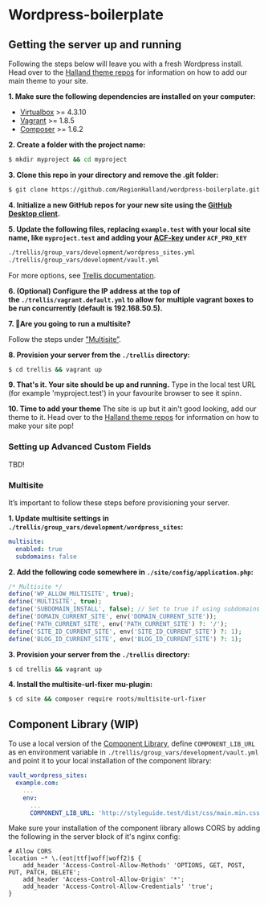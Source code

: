 # Wordpress-boilerplate

## Getting the server up and running

Following the steps below will leave you with a fresh Wordpress install. Head over to the [Halland theme repos](https://github.com/regionhalland/halland) for information on how to add our main theme to your site.

**1. Make sure the following dependencies are installed on your computer:**
- [Virtualbox](https://www.virtualbox.org/wiki/Downloads) >= 4.3.10
- [Vagrant](https://www.vagrantup.com/intro/getting-started/index.html) >= 1.8.5
- [Composer](https://getcomposer.org/) >= 1.6.2

**2. Create a folder with the project name:**

```sh
$ mkdir myproject && cd myproject
```

**3. Clone this repo in your directory and remove the .git folder:**

```sh
$ git clone https://github.com/RegionHalland/wordpress-boilerplate.git . && rm -rf .git
```

**4. Initialize a new GitHub repos for your new site using the [GitHub Desktop client](https://desktop.github.com/).**

**5. Update the following files, replacing `example.test` with your local site name, like `myproject.test` and adding your [ACF-key](#acf) under `ACF_PRO_KEY`**
```sh
./trellis/group_vars/development/wordpress_sites.yml
./trellis/group_vars/development/vault.yml
```

For more options, see [Trellis documentation](https://roots.io/trellis/docs/wordpress-sites/#options).

**6. (Optional) Configure the IP address at the top of the `./trellis/vagrant.default.yml` to allow for multiple vagrant boxes to be run concurrently (default is 192.168.50.5).**

**7. 🚨Are you going to run a multisite?** 

Follow the steps under [”Multisite”](#multisite).

**8. Provision your server from the `./trellis` directory:**
```sh
$ cd trellis && vagrant up
```

**9. That's it. Your site should be up and running.**
Type in the local test URL (for example 'myproject.test') in your favourite browser to see it spinn. 

**10. Time to add your theme**
The site is up but it ain't good looking, add our theme to it. Head over to the [Halland theme repos](https://github.com/regionhalland/halland) for information on how to make your site pop!

### <a name="acf"></a>Setting up Advanced Custom Fields

TBD!

### Multisite

It’s important to follow these steps before provisioning your server.

**1. Update multisite settings in `./trellis/group_vars/development/wordpress_sites`:**
```yml
multisite:
  enabled: true
  subdomains: false
```

**2. Add the following code somewhere in `./site/config/application.php`:**
```php
/* Multisite */
define('WP_ALLOW_MULTISITE', true);
define('MULTISITE', true);
define('SUBDOMAIN_INSTALL', false); // Set to true if using subdomains
define('DOMAIN_CURRENT_SITE', env('DOMAIN_CURRENT_SITE'));
define('PATH_CURRENT_SITE', env('PATH_CURRENT_SITE') ?: '/');
define('SITE_ID_CURRENT_SITE', env('SITE_ID_CURRENT_SITE') ?: 1);
define('BLOG_ID_CURRENT_SITE', env('BLOG_ID_CURRENT_SITE') ?: 1);
```

**3. Provision your server from the `./trellis` directory:**
```sh
$ cd trellis && vagrant up
```

**4. Install the multisite-url-fixer mu-plugin:**
```sh
$ cd site && composer require roots/multisite-url-fixer
```

## Component Library (WIP)

To use a local version of the [Component Library](https://github.com/regionhalland/styleguide), define `COMPONENT_LIB_URL` as en environment variable in `./trellis/group_vars/development/vault.yml` and point it to your local installation of the component library:
```yml
vault_wordpress_sites:
  example.com:
    ...
    env:
      ...
      COMPONENT_LIB_URL: 'http://styleguide.test/dist/css/main.min.css'
```

Make sure your installation of the component library allows CORS by adding the following in the server block of it's nginx config:

```nginx
# Allow CORS 
location ~* \.(eot|ttf|woff|woff2)$ {
    add_header 'Access-Control-Allow-Methods' 'OPTIONS, GET, POST, PUT, PATCH, DELETE';
    add_header 'Access-Control-Allow-Origin' '*';
    add_header 'Access-Control-Allow-Credentials' 'true';
}
```
